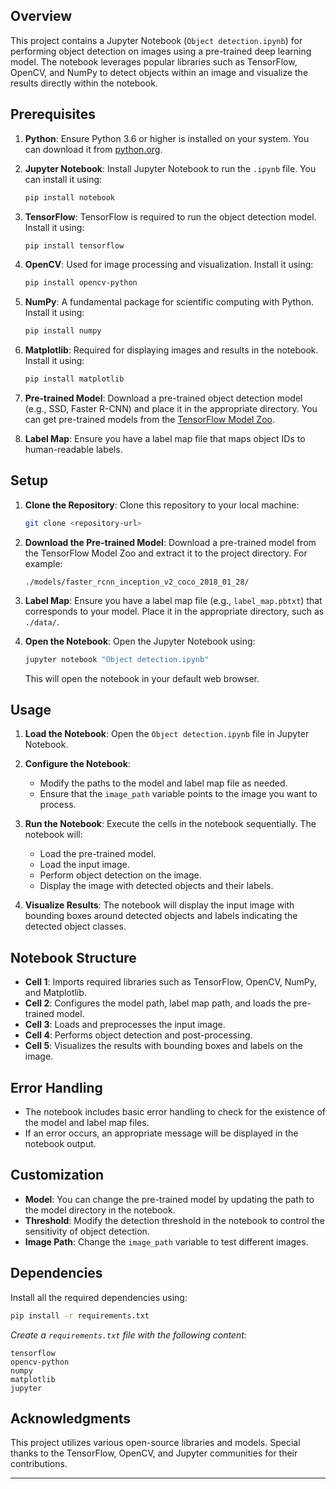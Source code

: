 ## Overview
This project contains a Jupyter Notebook (`Object detection.ipynb`) for performing object detection on images using a pre-trained deep learning model. The notebook leverages popular libraries such as TensorFlow, OpenCV, and NumPy to detect objects within an image and visualize the results directly within the notebook.

## Prerequisites

1. **Python**: Ensure Python 3.6 or higher is installed on your system. You can download it from [python.org](https://www.python.org/).

2. **Jupyter Notebook**: Install Jupyter Notebook to run the `.ipynb` file. You can install it using:
   ```bash
   pip install notebook
   ```

3. **TensorFlow**: TensorFlow is required to run the object detection model. Install it using:
   ```bash
   pip install tensorflow
   ```

4. **OpenCV**: Used for image processing and visualization. Install it using:
   ```bash
   pip install opencv-python
   ```

5. **NumPy**: A fundamental package for scientific computing with Python. Install it using:
   ```bash
   pip install numpy
   ```

6. **Matplotlib**: Required for displaying images and results in the notebook. Install it using:
   ```bash
   pip install matplotlib
   ```

7. **Pre-trained Model**: Download a pre-trained object detection model (e.g., SSD, Faster R-CNN) and place it in the appropriate directory. You can get pre-trained models from the [TensorFlow Model Zoo](https://github.com/tensorflow/models/tree/master/research/object_detection).

8. **Label Map**: Ensure you have a label map file that maps object IDs to human-readable labels.

## Setup

1. **Clone the Repository**:
   Clone this repository to your local machine:
   ```bash
   git clone <repository-url>
   ```

2. **Download the Pre-trained Model**:
   Download a pre-trained model from the TensorFlow Model Zoo and extract it to the project directory. For example:
   ```
   ./models/faster_rcnn_inception_v2_coco_2018_01_28/
   ```

3. **Label Map**:
   Ensure you have a label map file (e.g., `label_map.pbtxt`) that corresponds to your model. Place it in the appropriate directory, such as `./data/`.

4. **Open the Notebook**:
   Open the Jupyter Notebook using:
   ```bash
   jupyter notebook "Object detection.ipynb"
   ```
   This will open the notebook in your default web browser.

## Usage

1. **Load the Notebook**:
   Open the `Object detection.ipynb` file in Jupyter Notebook.

2. **Configure the Notebook**:
   - Modify the paths to the model and label map file as needed.
   - Ensure that the `image_path` variable points to the image you want to process.

3. **Run the Notebook**:
   Execute the cells in the notebook sequentially. The notebook will:
   - Load the pre-trained model.
   - Load the input image.
   - Perform object detection on the image.
   - Display the image with detected objects and their labels.

4. **Visualize Results**:
   The notebook will display the input image with bounding boxes around detected objects and labels indicating the detected object classes.

## Notebook Structure

- **Cell 1**: Imports required libraries such as TensorFlow, OpenCV, NumPy, and Matplotlib.
- **Cell 2**: Configures the model path, label map path, and loads the pre-trained model.
- **Cell 3**: Loads and preprocesses the input image.
- **Cell 4**: Performs object detection and post-processing.
- **Cell 5**: Visualizes the results with bounding boxes and labels on the image.

## Error Handling

- The notebook includes basic error handling to check for the existence of the model and label map files.
- If an error occurs, an appropriate message will be displayed in the notebook output.

## Customization

- **Model**: You can change the pre-trained model by updating the path to the model directory in the notebook.
- **Threshold**: Modify the detection threshold in the notebook to control the sensitivity of object detection.
- **Image Path**: Change the `image_path` variable to test different images.

## Dependencies

Install all the required dependencies using:
```bash
pip install -r requirements.txt
```
*Create a `requirements.txt` file with the following content:*
```
tensorflow
opencv-python
numpy
matplotlib
jupyter
```

## Acknowledgments

This project utilizes various open-source libraries and models. Special thanks to the TensorFlow, OpenCV, and Jupyter communities for their contributions.

---
